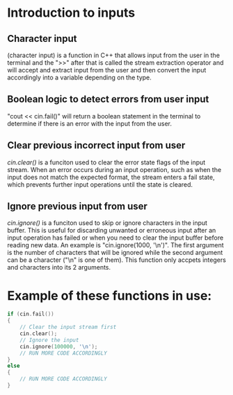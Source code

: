 # Introduction to inputs
## Character input
<cin> (character input) is a function in C++ that allows input from the user in the terminal and the ">>" after that is called the stream extraction operator and will accept and extract input from the user and then convert the input accordingly into a variable depending on the type.

## Boolean logic to detect errors from user input
"cout << cin.fail()" will return a boolean statement in the terminal to determine if there is an error with the input from the user.

## Clear previous incorrect input from user
_cin.clear()_ is a funciton used to clear the error state flags of the input stream. When an error occurs during an input operation, such as when the input does not match the expected format, the stream enters a fail state, which prevents further input operations until the state is cleared.

## Ignore previous input from user
_cin.ignore()_ is a funciton used to skip or ignore characters in the input buffer. This is useful for discarding unwanted or erroneous input after an input operation has failed or when you need to clear the input buffer before reading new data. An example is "cin.ignore(1000, '\n')". The first argument is the number of characters that will be ignored while the second argument can be a character ("\n" is one of them). This function only accpets integers and characters into its 2 arguments.

# Example of these functions in use:
```cpp
if (cin.fail())
{
    // Clear the input stream first
    cin.clear();
    // Ignore the input
    cin.ignore(100000, '\n');
    // RUN MORE CODE ACCORDINGLY
}
else
{
    // RUN MORE CODE ACCORDINGLY
}
```

